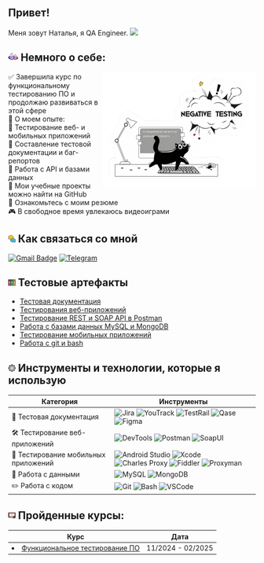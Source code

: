 
<h2> Привет! </h2>
<p>Меня зовут Наталья, я QA Engineer. <img src="https://media.giphy.com/media/WUlplcMpOCEmTGBtBW/giphy.gif" width="30"></p> 

### <h2> <img width="4%" src="https://github.com/TaranenkoNatalia/TaranenkoNatalia/blob/main/attachments/coffee.png">   Немного о себе:</h2>

<img align="right" src="https://github.com/TaranenkoNatalia/TaranenkoNatalia/blob/main/attachments/4848223_0%20(1).png">

✅ Завершила курс по функциональному тестированию ПО и продолжаю развиваться в этой сфере   
📌 О моем опыте:   
🔹 Тестирование веб- и мобильных приложений  
🔹 Составление тестовой документации и баг-репортов   
🔹 Работа с API и базами данных   
📂 Мои учебные проекты можно найти на GitHub  
📄 Ознакомьтесь с моим резюме  
🎮 В свободное время увлекаюсь видеоиграми  

### <h2> <img width="3%" src="https://github.com/TaranenkoNatalia/TaranenkoNatalia/blob/main/attachments/chat.png">   Как связаться со мной</h2>
[![Gmail Badge](https://img.shields.io/badge/-Gmail-red?style=flat&logo=Gmail&logoColor=white)](mailto:nataliataranenko.work@gmail.com) [![Telegram](https://img.shields.io/badge/-Telegram-blue?style=flat&logo=telegram&logoColor=white)](https://t.me/natalkoos)

### <h2> <img width="3%" src="https://github.com/TaranenkoNatalia/TaranenkoNatalia/blob/main/attachments/archives.png">   Тестовые артефакты</h2>
<p> 
 <ul>
  <li>  <a href="https://github.com/TaranenkoNatalia?tab=repositories">Тестовая документация</a>  </li>
<li>  <a href="https://github.com/TaranenkoNatalia/web">Тестирования веб-приложений</a>  </li>
<li>  <a href="https://github.com/TaranenkoNatalia/api">Тестирование REST и SOAP API в Postman </a>   </li>
<li> <a href="https://github.com/TaranenkoNatalia/database">Работа с базами данных MySQL и MongoDB</a>   </li>
<li>  <a href="https://github.com/TaranenkoNatalia/mobile"> Тестирование мобильных приложений</a>   </li>
<li> <a href="">Работа с git и bash</a>  </li>
</ul>
</p>

### <h2> <img width="3%" src="https://github.com/TaranenkoNatalia/TaranenkoNatalia/blob/main/attachments/cogwheel.png">   Инструменты и технологии, которые я использую</h2>

| Категория | Инструменты |
|-----------|------------|
| 📄 Тестовая документация | ![Jira](https://img.shields.io/badge/-Jira-0052CC?style=flat-square&logo=jira&logoColor=white) ![YouTrack](https://img.shields.io/badge/-YouTrack-CC317C?style=flat-square&logo=youtrack&logoColor=white) ![TestRail](https://img.shields.io/badge/-TestRail-00A300?style=flat-square) ![Qase](https://img.shields.io/badge/-Qase-232F3E?style=flat-square) ![Figma](https://img.shields.io/badge/-Figma-F24E1E?style=flat-square&logo=figma&logoColor=white) |
| 🛠 Тестирование веб-приложений | ![DevTools](https://img.shields.io/badge/-DevTools-4285F4?style=flat-square&logo=googlechrome&logoColor=white) ![Postman](https://img.shields.io/badge/-Postman-FF6C37?style=flat-square&logo=postman&logoColor=white) ![SoapUI](https://img.shields.io/badge/-SoapUI-6DB33F?style=flat-square) |
| 📱 Тестирование мобильных приложений | ![Android Studio](https://img.shields.io/badge/-Android_Studio-3DDC84?style=flat-square&logo=androidstudio&logoColor=white) ![Xcode](https://img.shields.io/badge/-Xcode-1575F9?style=flat-square&logo=xcode&logoColor=white) ![Charles Proxy](https://img.shields.io/badge/-Charles_Proxy-555555?style=flat-square) ![Fiddler](https://img.shields.io/badge/-Fiddler-008000?style=flat-square) ![Proxyman](https://img.shields.io/badge/-Proxyman-6E5494?style=flat-square) |
| 💾 Работа с данными | ![MySQL](https://img.shields.io/badge/-MySQL-4479A1?style=flat-square&logo=mysql&logoColor=white) ![MongoDB](https://img.shields.io/badge/-MongoDB-47A248?style=flat-square&logo=mongodb&logoColor=white) |
| ✏️ Работа с кодом | ![Git](https://img.shields.io/badge/-Git-F05032?style=flat-square&logo=git&logoColor=white) ![Bash](https://img.shields.io/badge/-Bash-4EAA25?style=flat-square&logo=gnubash&logoColor=white) ![VSCode](https://img.shields.io/badge/-VS_Code-007ACC?style=flat-square&logo=visualstudiocode&logoColor=white) |

### <h2> <img width="3%" src="https://github.com/TaranenkoNatalia/TaranenkoNatalia/blob/main/attachments/certification.png">   Пройденные курсы:</h2>

| Курс                                                            | Дата              |
| ----------------------------------------------------------------| :---------------: |
|<li>  <a href="https://rusau.net/qa-from-scratch">Функциональное тестирование ПО</li> | 11/2024 - 02/2025 |




